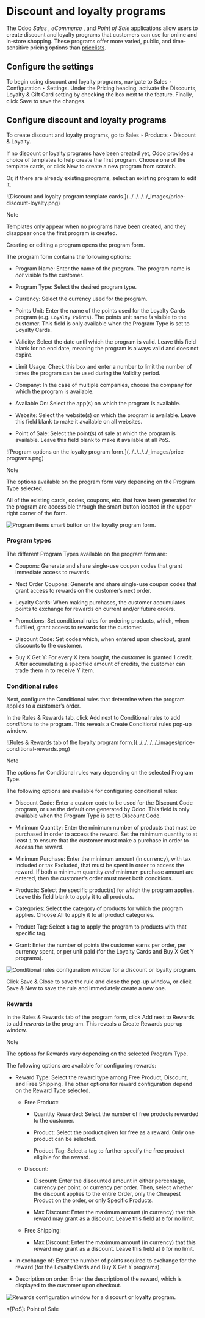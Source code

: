 # Discount and loyalty programs

The Odoo _Sales_ , _eCommerce_ , and _Point of Sale_ applications allow users
to create discount and loyalty programs that customers can use for online and
in-store shopping. These programs offer more varied, public, and time-
sensitive pricing options than [pricelists](prices/pricing.html).

## Configure the settings

To begin using discount and loyalty programs, navigate to Sales ‣
Configuration ‣ Settings. Under the Pricing heading, activate the Discounts,
Loyalty & Gift Card setting by checking the box next to the feature. Finally,
click Save to save the changes.

## Configure discount and loyalty programs

To create discount and loyalty programs, go to Sales ‣ Products ‣ Discount &
Loyalty.

If no discount or loyalty programs have been created yet, Odoo provides a
choice of templates to help create the first program. Choose one of the
template cards, or click New to create a new program from scratch.

Or, if there are already existing programs, select an existing program to edit
it.

![Discount and loyalty program template cards.](../../../../_images/price-
discount-loyalty.png)

Note

Templates only appear when no programs have been created, and they disappear
once the first program is created.

Creating or editing a program opens the program form.

The program form contains the following options:

  * Program Name: Enter the name of the program. The program name is _not_ visible to the customer.

  * Program Type: Select the desired program type.

  * Currency: Select the currency used for the program.

  * Points Unit: Enter the name of the points used for the Loyalty Cards program (e.g. `Loyalty Points`). The points unit name _is_ visible to the customer. This field is only available when the Program Type is set to Loyalty Cards.

  * Validity: Select the date until which the program is valid. Leave this field blank for no end date, meaning the program is always valid and does not expire.

  * Limit Usage: Check this box and enter a number to limit the number of times the program can be used during the Validity period.

  * Company: In the case of multiple companies, choose the company for which the program is available.

  * Available On: Select the app(s) on which the program is available.

  * Website: Select the website(s) on which the program is available. Leave this field blank to make it available on all websites.

  * Point of Sale: Select the point(s) of sale at which the program is available. Leave this field blank to make it available at all PoS.

![Program options on the loyalty program form.](../../../../_images/price-
programs.png)

Note

The options available on the program form vary depending on the Program Type
selected.

All of the existing cards, codes, coupons, etc. that have been generated for
the program are accessible through the smart button located in the upper-right
corner of the form.

![Program items smart button on the loyalty program
form.](../../../../_images/price-programs-items.png)

### Program types

The different Program Types available on the program form are:

  * Coupons: Generate and share single-use coupon codes that grant immediate access to rewards.

  * Next Order Coupons: Generate and share single-use coupon codes that grant access to rewards on the customer’s next order.

  * Loyalty Cards: When making purchases, the customer accumulates points to exchange for rewards on current and/or future orders.

  * Promotions: Set conditional rules for ordering products, which, when fulfilled, grant access to rewards for the customer.

  * Discount Code: Set codes which, when entered upon checkout, grant discounts to the customer.

  * Buy X Get Y: For every X item bought, the customer is granted 1 credit. After accumulating a specified amount of credits, the customer can trade them in to receive Y item.

### Conditional rules

Next, configure the Conditional rules that determine when the program applies
to a customer’s order.

In the Rules & Rewards tab, click Add next to Conditional rules to add
_conditions_ to the program. This reveals a Create Conditional rules pop-up
window.

![Rules & Rewards tab of the loyalty program form.](../../../../_images/price-
conditional-rewards.png)

Note

The options for Conditional rules vary depending on the selected Program Type.

The following options are available for configuring conditional rules:

  * Discount Code: Enter a custom code to be used for the Discount Code program, or use the default one generated by Odoo. This field is only available when the Program Type is set to Discount Code.

  * Minimum Quantity: Enter the minimum number of products that must be purchased in order to access the reward. Set the minimum quantity to at least `1` to ensure that the customer must make a purchase in order to access the reward.

  * Minimum Purchase: Enter the minimum amount (in currency), with tax Included or tax Excluded, that must be spent in order to access the reward. If both a minimum quantity _and_ minimum purchase amount are entered, then the customer’s order must meet both conditions.

  * Products: Select the specific product(s) for which the program applies. Leave this field blank to apply it to all products.

  * Categories: Select the category of products for which the program applies. Choose All to apply it to all product categories.

  * Product Tag: Select a tag to apply the program to products with that specific tag.

  * Grant: Enter the number of points the customer earns per order, per currency spent, or per unit paid (for the Loyalty Cards and Buy X Get Y programs).

![Conditional rules configuration window for a discount or loyalty
program.](../../../../_images/price-conditions.png)

Click Save & Close to save the rule and close the pop-up window, or click Save
& New to save the rule and immediately create a new one.

### Rewards

In the Rules & Rewards tab of the program form, click Add next to Rewards to
add _rewards_ to the program. This reveals a Create Rewards pop-up window.

Note

The options for Rewards vary depending on the selected Program Type.

The following options are available for configuring rewards:

  * Reward Type: Select the reward type among Free Product, Discount, and Free Shipping. The other options for reward configuration depend on the Reward Type selected.

    * Free Product:

      * Quantity Rewarded: Select the number of free products rewarded to the customer.

      * Product: Select the product given for free as a reward. Only one product can be selected.

      * Product Tag: Select a tag to further specify the free product eligible for the reward.

    * Discount:

      * Discount: Enter the discounted amount in either percentage, currency per point, or currency per order. Then, select whether the discount applies to the entire Order, only the Cheapest Product on the order, or only Specific Products.

      * Max Discount: Enter the maximum amount (in currency) that this reward may grant as a discount. Leave this field at `0` for no limit.

    * Free Shipping:

      * Max Discount: Enter the maximum amount (in currency) that this reward may grant as a discount. Leave this field at `0` for no limit.

  * In exchange of: Enter the number of points required to exchange for the reward (for the Loyalty Cards and Buy X Get Y programs).

  * Description on order: Enter the description of the reward, which is displayed to the customer upon checkout.

![Rewards configuration window for a discount or loyalty
program.](../../../../_images/price-rewards.png)

  *[PoS]: Point of Sale

